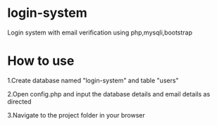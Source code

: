 # login-system
Login system with email verification using php,mysqli,bootstrap

# How to use
1.Create database named "login-system" and table "users"

2.Open config.php and input the database details and email details as directed

3.Navigate to the project folder in your browser

